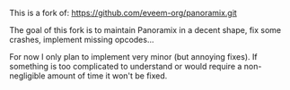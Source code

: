 This is a fork of: https://github.com/eveem-org/panoramix.git

The goal of this fork is to maintain Panoramix in a decent shape, fix some crashes, implement missing opcodes...

For now I only plan to implement very minor (but annoying fixes). If something is too complicated to understand or would require
a non-negligible amount of time it won't be fixed.
